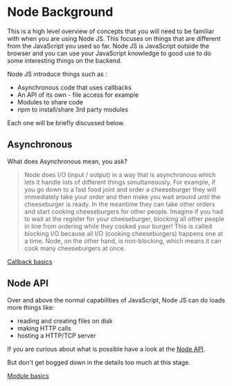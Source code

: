 # Node Background

This is a high level overview of concepts that you will need to be familiar with when you are using Node JS. This focuses on things that are different from the JavaScript you used so far. Node JS is JavaScript outside the browser and you can use your JavaScript knowledge to good use to do some interesting things on the backend.

Node JS introduce things such as :

* Asynchronous code that uses callbacks
* An API of its own - file access for example
* Modules to share code
* npm to install/share 3rd party modules

Each one will be briefly discussed below.

## Asynchronous

What does Asynchronous mean, you ask?

>  Node does I/O (input / output) in a way that is asynchronous which lets it handle lots of different things simultaneously. For example, if you go down to a fast food joint and order a cheeseburger they will immediately take your order and then make you wait around until the cheeseburger is ready. In the meantime they can take other orders and start cooking cheeseburgers for other people. Imagine if you had to wait at the register for your cheeseburger, blocking all other people in line from ordering while they cooked your burger! This is called blocking I/O because all I/O (cooking cheeseburgers) happens one at a time. Node, on the other hand, is non-blocking, which means it can cook many cheeseburgers at once.

[Callback basics](callback_basics.md)

## Node API

Over and above the normal capabilities of JavaScript, Node JS can do loads more things like:

* reading and creating files on disk
* making HTTP calls
* hosting a HTTP/TCP server

If you are curious about what is possible have a look at the [Node API](http://nodejs.org/api/).

But don't get bogged down in the details too much at this stage.

[Module basics](modules.md)
